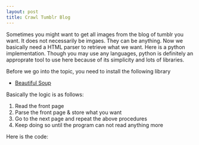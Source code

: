 ```yaml
---
layout: post
title: Crawl Tumblr Blog
---
```


Sometimes you might want to get all images from the blog of tumblr you want. It does not necessarily be imgaes. They can be anything. Now we basically need a HTML parser to retrieve what we want. Here is a python implementation. Though you may use any languages, python is definitely an approprate tool to use here because of its simplicity and lots of libraries.  

Before we go into the topic, you need to install the following library  

* [Beautiful Soup](http://www.crummy.com/software/BeautifulSoup/)

Basically the logic is as follows:  

1. Read the front page
2. Parse the front page & store what you want
3. Go to the next page and repeat the above procedures
4. Keep doing so until the program can not read anything more

Here is the code:  
<script src="https://gist.github.com/wihoho/5972288.js"></script> 





